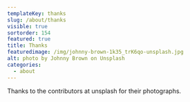 ```yaml
---
templateKey: thanks
slug: /about/thanks
visible: true
sortorder: 154
featured: true
title: Thanks
featuredimage: /img/johnny-brown-1k35_trK6qo-unsplash.jpg
alt: photo by Johnny Brown on Unsplash
categories:
  - about
---
```

Thanks to the contributors at unsplash for their photographs.
